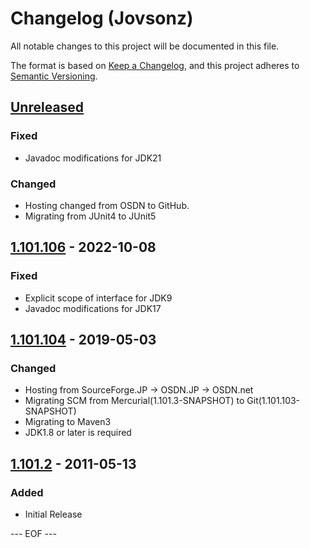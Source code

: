 # Changelog (Jovsonz)
All notable changes to this project will be documented in this file.

The format is based on [Keep a Changelog](https://keepachangelog.com/en/1.0.0/),
and this project adheres to [Semantic Versioning](https://semver.org/spec/v2.0.0.html).


## [Unreleased]

### Fixed
- Javadoc modifications for JDK21

### Changed
- Hosting changed from OSDN to GitHub.
- Migrating from JUnit4 to JUnit5


## [1.101.106] - 2022-10-08

### Fixed
- Explicit scope of interface for JDK9
- Javadoc modifications for JDK17


## [1.101.104] - 2019-05-03

### Changed
- Hosting from SourceForge.JP → OSDN.JP → OSDN.net
- Migrating SCM from Mercurial(1.101.3-SNAPSHOT) to Git(1.101.103-SNAPSHOT)
- Migrating to Maven3
- JDK1.8 or later is required


## [1.101.2] - 2011-05-13

### Added
- Initial Release


[Unreleased]: https://github.com/olyutorskii/Jovsonz/compare/v1.101.106...HEAD
[1.101.106]: https://github.com/olyutorskii/Jovsonz/compare/release-1.101.104...v1.101.106
[1.101.104]: https://github.com/olyutorskii/Jovsonz/compare/release-1.101.2...release-1.101.104
[1.101.2]: https://github.com/olyutorskii/Jovsonz/releases/tag/release-1.101.2


--- EOF ---
